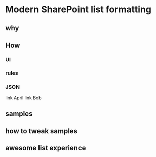 # Modern SharePoint list formatting

## why

## How

### UI

### rules

### JSON

link April
link Bob

## samples



## how to tweak samples

## awesome list experience
